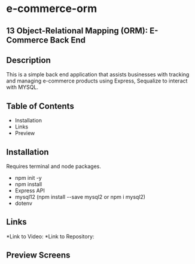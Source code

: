 # e-commerce-orm
## 13 Object-Relational Mapping (ORM): E-Commerce Back End

## Description
This is a simple back end application that assists businesses with tracking and managing e-commerce products using Express, Sequalize to interact with MYSQL. 

## Table of Contents

* Installation
* Links
* Preview

## Installation
Requires terminal and node packages.
* npm init -y
* npm install
* Express API
* mysql12 (npm install --save mysql2 or npm i mysql2)
* dotenv


## Links
*Link to Video: 
*Link to Repository: 

## Preview Screens
